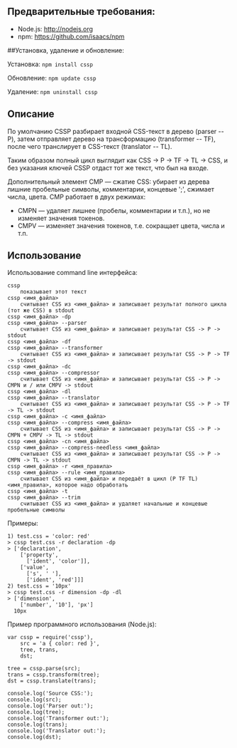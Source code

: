 ## Предварительные требования:

* Node.js: http://nodejs.org
* npm: https://github.com/isaacs/npm

##Установка, удаление и обновление:

Установка: `npm install cssp`

Обновление: `npm update cssp`

Удаление: `npm uninstall cssp`

## Описание

По умолчанию CSSP разбирает входной CSS-текст в дерево (parser -- P), затем отправляет дерево на трансформацию (transformer -- TF), после чего транслирует в CSS-текст (translator -- TL).

Таким образом полный цикл выглядит как CSS -> P -> TF -> TL -> CSS, и без указания ключей CSSP отдаст тот же текст, что был на входе.

Дополнительный элемент CMP — сжатие CSS: убирает из дерева лишние пробельные символы, комментарии, концевые ';', сжимает числа, цвета. CMP работает в двух режимах:

* CMPN — удаляет лишнее (пробелы, комментарии и т.п.), но не изменяет значения токенов.
* CMPV — изменяет значения токенов, т.е. сокращает цвета, числа и т.п.

## Использование

Использование command line интерфейса:

    cssp
        показывает этот текст
    cssp <имя_файла>
        считывает CSS из <имя_файла> и записывает результат полного цикла (тот же CSS) в stdout
    cssp <имя_файла> -dp
    cssp <имя_файла> --parser
        считывает CSS из <имя_файла> и записывает результат CSS -> P -> stdout
    cssp <имя_файла> -df
    cssp <имя_файла> --transformer
        считывает CSS из <имя_файла> и записывает результат CSS -> P -> TF -> stdout
    cssp <имя_файла> -dc
    cssp <имя_файла> --compressor
        считывает CSS из <имя_файла> и записывает результат CSS -> P -> CMPN и / или CMPV -> stdout
    cssp <имя_файла> -dl
    cssp <имя_файла> --translator
        считывает CSS из <имя_файла> и записывает результат CSS -> P -> TF -> TL -> stdout
    cssp <имя_файла> -c <имя_файла>
    cssp <имя_файла> --compress <имя_файла>
        считывает CSS из <имя_файла> и записывает результат CSS -> P -> CMPN + CMPV -> TL -> stdout
    cssp <имя_файла> -cn <имя_файла>
    cssp <имя_файла> --compress-needless <имя_файла>
        считывает CSS из <имя_файла> и записывает результат CSS -> P -> CMPN -> TL -> stdout
    cssp <имя_файла> -r <имя_правила>
    cssp <имя_файла> --rule <имя_правила>
        считывает CSS из <имя_файла> и передаёт в цикл (P TF TL) <имя_правила>, которое надо обработать
    cssp <имя_файла> -t
    cssp <имя_файла> --trim
        считывает CSS из <имя_файла> и удаляет начальные и концевые пробельные символы

Примеры:

    1) test.css = 'color: red'
    > cssp test.css -r declaration -dp
    > ['declaration',
        ['property',
          ['ident', 'color']],
        ['value',
          ['s', ' '],
          ['ident', 'red']]]
    2) test.css = '10px'
    > cssp test.css -r dimension -dp -dl
    > ['dimension',
        ['number', '10'], 'px']
      10px

Пример программного использования (Node.js):

    var cssp = require('cssp'),
        src = 'a { color: red }',
        tree, trans,
        dst;

    tree = cssp.parse(src);
    trans = cssp.transform(tree);
    dst = cssp.translate(trans);

    console.log('Source CSS:');
    console.log(src);
    console.log('Parser out:');
    console.log(tree);
    console.log('Transformer out:');
    console.log(trans);
    console.log('Translator out:');
    console.log(dst);
